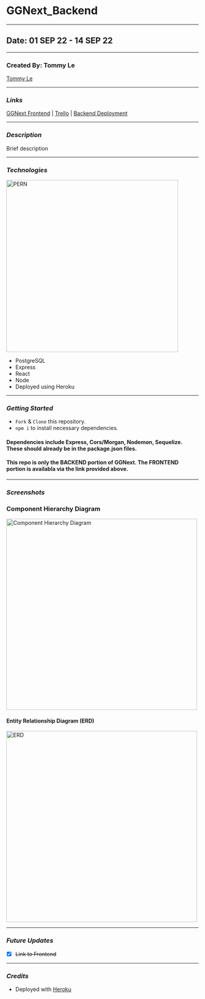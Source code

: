 # GGNext_Backend

---

## Date: 01 SEP 22 - 14 SEP 22

---

### Created By: Tommy Le

[Tommy Le](https://www.linkedin.com/in/tommyyle/)

---

### **_Links_**

[GGNext Frontend](https://github.com/Tommy-layy/GGNext) | [Trello](https://trello.com/b/aNfp9noD/ggnext) | [Backend Deployment]()

---

### **_Description_**

Brief description 

---

### **_Technologies_**

<img alt="PERN" width='450' src="https://www.freecodecamp.org/news/content/images/size/w2000/2020/03/PERN.png" />

* PostgreSQL
* Express
* React
* Node
* Deployed using Heroku

---
### **_Getting Started_**

- `Fork` & `Clone` this repository.
- `npm i` to install necessary dependencies.

#### Dependencies include Express, Cors/Morgan, Nodemon, Sequelize. These should already be in the package.json files. 

#### This repo is only the BACKEND portion of GGNext. The FRONTEND portion is availabla via the link provided above.


---

### **_Screenshots_**

### Component Hierarchy Diagram

<img alt="Component Hierarchy Diagram" width='500' src=""/>

#### Entity Relationship Diagram (ERD)

<img alt="ERD" width='500' src="" />


---

### **_Future Updates_**

- [X] ~~Link to Frontend~~

---

### **_Credits_**

* Deployed with [Heroku](https://www.heroku.com/)